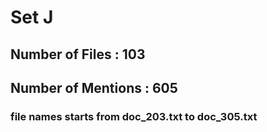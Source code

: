 # Set J
## Number of Files : 103
## Number of Mentions : 605

### file names starts from doc_203.txt to doc_305.txt

